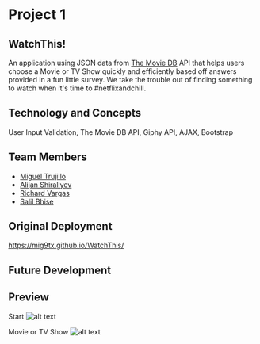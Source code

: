 # Project 1

## WatchThis!

An application using JSON data from [The Movie DB](https://www.themoviedb.org/documentation/api) API that helps users choose a Movie or TV Show quickly and efficiently based off answers provided in a fun little survey. We take the trouble out of finding something to watch when it's time to #netflixandchill.  

## Technology and Concepts 
User Input Validation, The Movie DB API, Giphy API, AJAX, Bootstrap

## Team Members
- [Miguel Trujillo](https://github.com/mig9tx)
- [Alijan Shiraliyev](https://github.com/alijan312)
- [Richard Vargas](https://github.com/RichardVargas1)
- [Salil Bhise](https://github.com/salilbhise)

## Original Deployment
https://mig9tx.github.io/WatchThis/

## Future Development 

## Preview

Start
![alt text](http://i66.tinypic.com/2rfq839.png)

Movie or TV Show
![alt text](http://i65.tinypic.com/2uz5u74.png)


